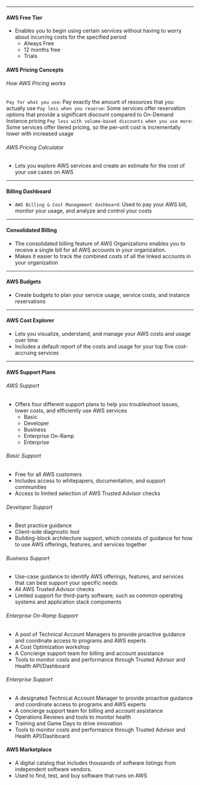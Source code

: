 ***
#### AWS Free Tier
* Enables you to begin using certain services without having to worry about incurring costs for the specified period
	* Always Free
	* 12 months free
	* Trials

#### AWS Pricing Concepts
###### How AWS Pricing works
`Pay for what you use`: Pay exactly the amount of resources that you actually use
`Pay less when you reserve`: Some services offer reservation options that provide a significant discount compared to On-Demand Instance pricing
`Pay less with volume-based discounts when you use more`: Some services offer tiered pricing, so the per-unit cost is incrementally lower with increased usage 

###### AWS Pricing Calculator
* Lets you explore AWS services and create an estimate for the cost of your use cases on AWS

***
#### Billing Dashboard
* `AWS Billing & Cost Management dashboard`: Used to pay your AWS bill, monitor your usage, and analyze and control your costs

***
#### Consolidated Billing
* The consolidated billing feature of AWS Organizations enables you to receive a single bill for all AWS accounts in your organization. 
* Makes it easier to track the combined costs of all the linked accounts in your organization

***
#### AWS Budgets
* Create budgets to plan your service usage, service costs, and instance reservations

***

#### AWS Cost Explorer
* Lets you visualize, understand, and manage your AWS costs and usage over time
* Includes a default report of the costs and usage for your top five cost-accruing services

***
#### AWS Support Plans
###### AWS Support
* Offers four different support plans to help you troubleshoot issues, lower costs, and efficiently use AWS services
	* Basic
	* Developer
	* Business
	* Enterprise On-Ramp
	* Enterprise

###### Basic Support
* Free for all AWS customers
* Includes access to whitepapers, documentation, and support communities
* Access to limited selection of AWS Trusted Advisor checks

###### Developer Support
* Best practice guidance
* Client-side diagnostic tool
* Building-block architecture support, which consists of guidance for how to use AWS offerings, features, and services together

###### Business Support
* Use-case guidance to identify AWS offerings, features, and services that can best support your specific needs
* All AWS Trusted Advisor checks
* Limited support for third-party software, such as common operating systems and application stack components

###### Enterprise On-Ramp Support
* A pool of Technical Account Managers to provide proactive guidance and coordinate access to programs and AWS experts
* A Cost Optimization workshop
* A Concierge support team for billing and account assistance
* Tools to monitor costs and performance through Trusted Advisor and Health API/Dashboard

###### Enterprise Support
* A designated Technical Account Manager to provide proactive guidance and coordinate access to programs and AWS experts
* A concierge support team for billing and account assistance
* Operations Reviews and tools to monitor health
* Training and Game Days to drive innovation
* Tools to monitor costs and performance through Trusted Advisor and Health API/Dashboard

#### AWS Marketplace
* A digital catalog that includes thousands of software listings from independent software vendors.
* Used to find, test, and buy software that runs on AWS

